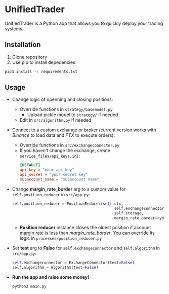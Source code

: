 # UnifiedTrader

UnifiedTrader is a Python app that allows you to quickly deploy your trading systems.

## Installation

1. Clone repository
2. Use pip to install depedencies
```bash
pip3 install -r requirements.txt
```

## Usage

- Change logic of openning and closing positions:
   - Override functions in `strategy/basemodel.py`
      - Upload pickle model to `strategy/` if needed
   - Edit in `src/algorithm.py` if needed

- Connect to a custom exchange or broker (current version works with *Binance* to load data and *FTX* to execute orders):
   - Override functions in `src/exchangeconnector.py`
   - If you haven't change the exchange, create `service_files/api_keys.ini`:
      ```ini
      [DEFAULT]
      api_key = "your api key"
      api_secret = "your secret key"
      subaccount_name = "subaccount name"
      ```
- Change **margin_rate_border** arg to a custom value for `self.position_reducer` in `src/app.py`:
   ```python
   self.position_reducer = PositionReducer(self.ctx,
                                                self.exchangeconnector,
                                                self.storage,
                                                margin_rate_border=<your margin rate value>)
   ```
   - **Position reducer** instance closes the oldest position if account margin rate is less than *margin_rate_border*. You can override its logic in `processes/position_reducer.py`
   
- Set **test** arg to **False** for `self.exchangeconnector` and `self.algorithm` in `src/app.py`:
   ```python
   self.exchangeconnector = ExchangeConnector(test=False)
   self.algorithm = Algorithm(test=False)
   ```
- **Run the app and raise some money!**
   ```bash
   python3 main.py
   ```
 
